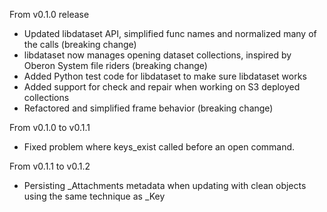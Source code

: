 
From v0.1.0 release

+ Updated libdataset API, simplified func names and normalized many of the calls (breaking change)
+ libdataset now manages opening dataset collections, inspired by Oberon System file riders (breaking change)
+ Added Python test code for libdataset to make sure libdataset works
+ Added support for check and repair when working on S3 deployed collections
+ Refactored and simplified frame behavior (breaking change)

From v0.1.0 to v0.1.1

+ Fixed problem where keys_exist called before an open command.

From v0.1.1 to v0.1.2

+ Persisting _Attachments metadata when updating with clean objects using the same technique as _Key


